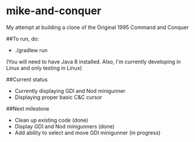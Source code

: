 # mike-and-conquer

My attempt at building a clone of the Original 1995 Command and Conquer

##To run, do:

* ./gradlew run

(You will need to have Java 8 installed.  Also, I'm currently developing in Linux and only testing in Linux)

##Current status
* Currently displaying GDI and Nod minigunner
* Displaying proper basic C&C cursor



##Next milestone
* Clean up existing code (done)
* Display GDI and Nod minigunners (done)
* Add ability to select and move GDI minigunner (in progress)

